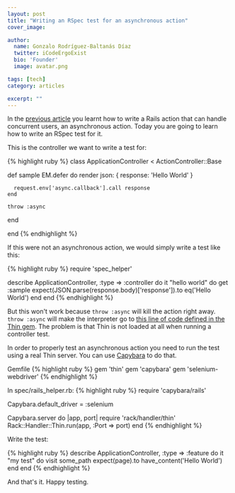 ```yaml
---
layout: post
title: "Writing an RSpec test for an asynchronous action"
cover_image:

author:
  name: Gonzalo Rodríguez-Baltanás Díaz
  twitter: iCodeErgoExist
  bio: 'Founder'
  image: avatar.png

tags: [tech]
category: articles

excerpt: ""
---
```


In the <a href="{% post_url 2014-08-30-how-to-handle-concurrent-requests-in-rails %}">previous article</a> you learnt how to write a Rails action that can handle concurrent users, an asynchronous action. Today you are going to learn how to write an RSpec test for it.

This is the controller we want to write a test for:

{% highlight ruby %}
class ApplicationController < ActionController::Base

  def sample
    EM.defer do
      render json: { response: 'Hello World' }

      request.env['async.callback'].call response
    end

    throw :async
  end

end
{% endhighlight %}

If this were not an asynchronous action, we would simply write a test like this:

{% highlight ruby %}
require 'spec_helper'

describe ApplicationController, :type => :controller do
  it "hello world" do
    get :sample
    expect(JSON.parse(response.body)['response']).to eq('Hello World')
  end
end
{% endhighlight %}

But this won't work because `throw :async` will kill the action right away. `throw :async` will make the interpreter go to <a href="https://github.com/macournoyer/thin/blob/a1d69d683b820d4355aaaa4454f4212d76f712db/lib/thin/connection.rb#L84">this line of code defined in the Thin gem</a>. The problem is that Thin is not loaded at all when running a controller test.

In order to properly test an asynchronous action you need to run the test using a real Thin server. You can use <a href="https://github.com/jnicklas/capybara">Capybara</a> to do that.

Gemfile
{% highlight ruby %}
gem 'thin'
gem 'capybara'
gem 'selenium-webdriver'
{% endhighlight %}

In spec/rails_helper.rb:
{% highlight ruby %}
require 'capybara/rails'

Capybara.default_driver = :selenium

Capybara.server do |app, port|
  require 'rack/handler/thin'
  Rack::Handler::Thin.run(app, :Port => port)
end
{% endhighlight %}

Write the test:

{% highlight ruby %}
describe ApplicationController, :type => :feature do
  it "my test" do
    visit some_path
    expect(page).to have_content('Hello World')
  end
end
{% endhighlight %}

And that's it. Happy testing.
